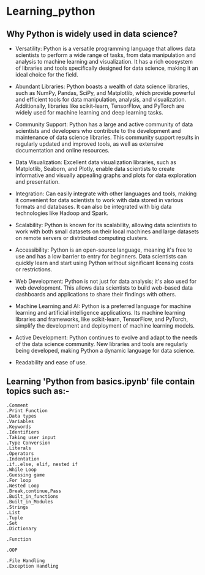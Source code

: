 # Learning_python

## Why Python is widely used in data science?

- Versatility: Python is a versatile programming language that allows data scientists to perform a wide range of tasks, from data manipulation and analysis to machine learning and visualization.
                It has a rich ecosystem of libraries and tools specifically designed for data science, making it an ideal choice for the field.

- Abundant Libraries: Python boasts a wealth of data science libraries, such as NumPy, Pandas, SciPy, and Matplotlib, which provide powerful and efficient tools for data manipulation, analysis, and visualization.
              Additionally, libraries like scikit-learn, TensorFlow, and PyTorch are widely used for machine learning and deep learning tasks.

- Community Support: Python has a large and active community of data scientists and developers who contribute to the development and maintenance of data science libraries.
                This community support results in regularly updated and improved tools, as well as extensive documentation and online resources.

- Data Visualization: Excellent data visualization libraries, such as Matplotlib, Seaborn, and Plotly, enable data scientists to create informative and visually appealing graphs and plots for data exploration and presentation.

- Integration: Can easily integrate with other languages and tools, making it convenient for data scientists to work with data stored in various formats and databases.
              It can also be integrated with big data technologies like Hadoop and Spark.

- Scalability: Python is known for its scalability, allowing data scientists to work with both small datasets on their local machines and large datasets on remote servers or distributed computing clusters.

- Accessibility: Python is an open-source language, meaning it's free to use and has a low barrier to entry for beginners.
                  Data scientists can quickly learn and start using Python without significant licensing costs or restrictions.

- Web Development: Python is not just for data analysis; it's also used for web development. This allows data scientists to build web-based data dashboards and applications to share their findings with others.

- Machine Learning and AI: Python is a preferred language for machine learning and artificial intelligence applications.
                          Its machine learning libraries and frameworks, like scikit-learn, TensorFlow, and PyTorch, simplify the development and deployment of machine learning models.

- Active Development: Python continues to evolve and adapt to the needs of the data science community. New libraries and tools are regularly being developed, making Python a dynamic language for data science.

- Readability and ease of use.

## Learning 'Python from basics.ipynb' file contain topics such as:-

    .Comment
    .Print Function
    .Data types
    .Variables
    .Keywords
    .Identifiers
    .Taking user input
    .Type Conversion
    .Literals
    .Operators
    .Indentation
    .if..else, elif, nested if
    .While Loop
    .Guessing game
    .For loop
    .Nested Loop
    .Break,continue,Pass
    .Built_in_functions
    .Built_in_Modules
    .Strings
    .List
    .Tuple
    .Set
    .Dictionary
    
    .Function
    
    .OOP
    
    .File Handling
    .Exception Handling
